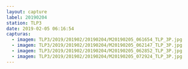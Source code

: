 ```yaml
---
layout: capture
label: 20190204
station: TLP3
date: 2019-02-05 06:16:54
capturas:
  - imagem: TLP3/2019/201902/20190204/M20190205_061654_TLP_3P.jpg
  - imagem: TLP3/2019/201902/20190204/M20190205_062147_TLP_3P.jpg
  - imagem: TLP3/2019/201902/20190204/M20190205_062852_TLP_3P.jpg
  - imagem: TLP3/2019/201902/20190204/M20190205_072924_TLP_3P.jpg
---
```

